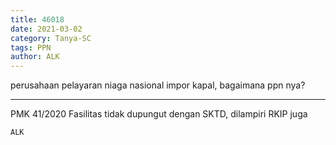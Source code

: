 ```yaml
---
title: 46018
date: 2021-03-02
category: Tanya-SC
tags: PPN
author: ALK
---
```


perusahaan pelayaran niaga nasional impor kapal, bagaimana ppn nya?

---

PMK 41/2020 Fasilitas tidak dupungut dengan SKTD, dilampiri RKIP juga

`ALK`

